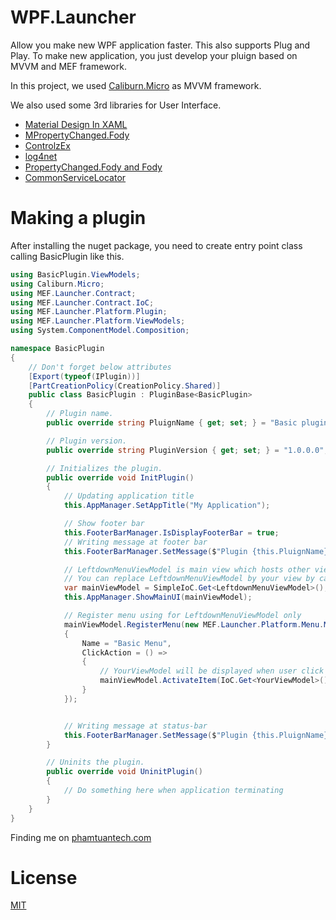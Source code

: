 # WPF.Launcher
Allow you make new WPF application faster. This also supports Plug and Play.
To make new application, you just develop your pluign based on MVVM and MEF framework.

In this project, we used [Caliburn.Micro](http://materialdesigninxaml.net/) as MVVM framework.

We also used some 3rd libraries for User Interface.
* [Material Design In XAML](http://materialdesigninxaml.net/)
* [MPropertyChanged.Fody](https://github.com/Fody/PropertyChanged)
* [ControlzEx](https://github.com/ControlzEx/ControlzEx)
* [log4net](http://logging.apache.org/log4net/)
* [PropertyChanged.Fody and Fody](https://github.com/Fody/PropertyChanged)
* [CommonServiceLocator](https://github.com/unitycontainer/commonservicelocator)


# Making a plugin
After installing the nuget package, you need to create entry point class calling BasicPlugin like this.

```csharp
using BasicPlugin.ViewModels;
using Caliburn.Micro;
using MEF.Launcher.Contract;
using MEF.Launcher.Contract.IoC;
using MEF.Launcher.Platform.Plugin;
using MEF.Launcher.Platform.ViewModels;
using System.ComponentModel.Composition;

namespace BasicPlugin
{
    // Don't forget below attributes
    [Export(typeof(IPlugin))]
    [PartCreationPolicy(CreationPolicy.Shared)]
    public class BasicPlugin : PluginBase<BasicPlugin>
    {
        // Plugin name.
        public override string PluignName { get; set; } = "Basic plugin";

        // Plugin version.
        public override string PluginVersion { get; set; } = "1.0.0.0";

        // Initializes the plugin.
        public override void InitPlugin()
        {
            // Updating application title
            this.AppManager.SetAppTitle("My Application");

            // Show footer bar
            this.FooterBarManager.IsDisplayFooterBar = true;
            // Writing message at footer bar
            this.FooterBarManager.SetMessage($"Plugin {this.PluignName} is initializing");

            // LeftdownMenuViewModel is main view which hosts other views and supports left-menu as well
            // You can replace LeftdownMenuViewModel by your view by calling this.AppManager.ShowMainUI(<your view model>);
            var mainViewModel = SimpleIoC.Get<LeftdownMenuViewModel>();
            this.AppManager.ShowMainUI(mainViewModel);

            // Register menu using for LeftdownMenuViewModel only
            mainViewModel.RegisterMenu(new MEF.Launcher.Platform.Menu.MenuItemEx
            {
                Name = "Basic Menu",
                ClickAction = () =>
                {
                    // YourViewModel will be displayed when user click onto this button <Basic Menu>
                    mainViewModel.ActivateItem(IoC.Get<YourViewModel>());
                }
            });


            // Writing message at status-bar
            this.FooterBarManager.SetMessage($"Plugin {this.PluignName} is initialized");
        }

        // Uninits the plugin.
        public override void UninitPlugin()
        {
            // Do something here when application terminating
        }
    }
}

```
Finding me on [phamtuantech.com](https://phamtuantech.com/)
# License
[MIT](https://choosealicense.com/licenses/mit/)
